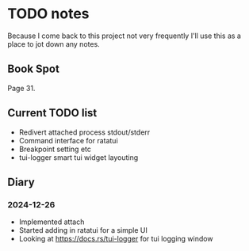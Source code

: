 # TODO notes

Because I come back to this project not very frequently I'll use this as a
place to jot down any notes.

## Book Spot

Page 31.

## Current TODO list 

* Redivert attached process stdout/stderr
* Command interface for ratatui
* Breakpoint setting etc
* tui-logger smart tui widget layouting

## Diary

### 2024-12-26

* Implemented attach
* Started adding in ratatui for a simple UI
* Looking at https://docs.rs/tui-logger for tui logging window
